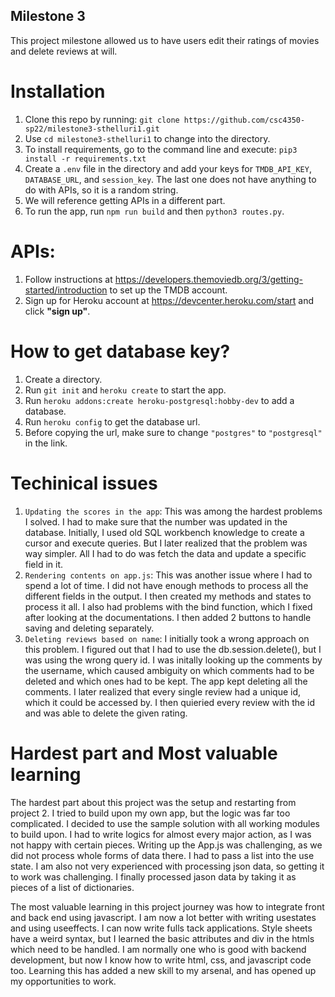 ## Milestone 3

This project milestone allowed us to have users edit their ratings of movies and delete reviews at will. 

# Installation
1. Clone this repo by running: `git clone https://github.com/csc4350-sp22/milestone3-sthelluri1.git`
2. Use `cd milestone3-sthelluri1` to change into the directory.
3. To install requirements, go to the command line and execute: `pip3 install -r requirements.txt`
4. Create a `.env` file in the directory and add your keys for `TMDB_API_KEY`,  `DATABASE_URL`, and `session_key`. The last one does not have anything to do with APIs, so it is a random string.
5. We will reference getting APIs in a different part.
6. To run the app, run `npm run build` and then `python3 routes.py`.

# APIs:
1. Follow instructions at https://developers.themoviedb.org/3/getting-started/introduction to set up the TMDB account.
2. Sign up for Heroku account at https://devcenter.heroku.com/start and click **"sign up"**.

# How to get database key?
1. Create a directory.
2. Run `git init` and `heroku create` to start the app.
3. Run `heroku addons:create heroku-postgresql:hobby-dev` to add a database.
4. Run `heroku config` to get the database url.
5. Before copying the url, make sure to change `"postgres"` to `"postgresql"` in the link.

# Techinical issues
1. `Updating the scores in the app`: This was among the hardest problems I solved. I had to make sure that the number was updated in the database. Initially, I used old SQL workbench knowledge to create a cursor and execute queries. But I later realized that the problem was way simpler. All I had to do was fetch the data and update a specific field in it.
2. `Rendering contents on app.js`: This was another issue where I had to spend a lot of time. I did not have enough methods to process all the different fields in the output. I then created my methods and states to process it all. I also had problems with the bind function, which I fixed after looking at the documentations. I then added 2 buttons to handle saving and deleting separately.
3. `Deleting reviews based on name`: I initially took a wrong approach on this problem. I figured out that I had to use the db.session.delete(), but I was using the wrong query id. I was initally looking up the comments by the username, which caused ambiguity on which comments had to be deleted and which ones had to be kept. The app kept deleting all the comments. I later realized that every single review had a unique id, which it could be accessed by. I then quieried every review with the id and was able to delete the given rating.

# Hardest part and Most valuable learning
The hardest part about this project was the setup and restarting from project 2. I tried to build upon my own app, but the logic was far too complicated. I decided to use the sample solution with all working modules to build upon. I had to write logics for almost every major action, as I was not happy with certain pieces. Writing up the App.js was challenging, as we did not process whole forms of data there. I had to pass a list into the use state. I am also not very experienced with processing json data, so getting it to work was challenging. I finally processed jason data by taking it as pieces of a list of dictionaries.

The most valuable learning in this project journey was how to integrate front and back end using javascript. I am now a lot better with writing usestates and using useeffects. I can now write fulls tack applications. Style sheets have a weird syntax, but I learned the basic attributes and div in the htmls which need to be handled. I am normally one who is good with backend development, but now I know how to write html, css, and javascript code too. Learning this has added a new skill to my arsenal, and has opened up my opportunities to work. 
